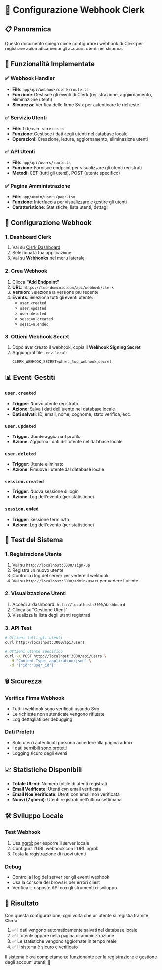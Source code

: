 # 🔗 Configurazione Webhook Clerk

## 📋 Panoramica

Questo documento spiega come configurare i webhook di Clerk per registrare automaticamente gli account utenti nel sistema.

## 🎯 Funzionalità Implementate

### ✅ Webhook Handler
- **File**: `app/api/webhook/clerk/route.ts`
- **Funzione**: Gestisce gli eventi di Clerk (registrazione, aggiornamento, eliminazione utenti)
- **Sicurezza**: Verifica delle firme Svix per autenticare le richieste

### ✅ Servizio Utenti
- **File**: `lib/user-service.ts`
- **Funzione**: Gestisce i dati degli utenti nel database locale
- **Operazioni**: Creazione, lettura, aggiornamento, eliminazione utenti

### ✅ API Utenti
- **File**: `app/api/users/route.ts`
- **Funzione**: Fornisce endpoint per visualizzare gli utenti registrati
- **Metodi**: GET (tutti gli utenti), POST (utente specifico)

### ✅ Pagina Amministrazione
- **File**: `app/admin/users/page.tsx`
- **Funzione**: Interfaccia per visualizzare e gestire gli utenti
- **Caratteristiche**: Statistiche, lista utenti, dettagli

## 🔧 Configurazione Webhook

### 1. Dashboard Clerk
1. Vai su [Clerk Dashboard](https://dashboard.clerk.com)
2. Seleziona la tua applicazione
3. Vai su **Webhooks** nel menu laterale

### 2. Crea Webhook
1. Clicca **"Add Endpoint"**
2. **URL**: `https://tuo-dominio.com/api/webhook/clerk`
3. **Version**: Seleziona la versione più recente
4. **Events**: Seleziona tutti gli eventi utente:
   - `user.created`
   - `user.updated`
   - `user.deleted`
   - `session.created`
   - `session.ended`

### 3. Ottieni Webhook Secret
1. Dopo aver creato il webhook, copia il **Webhook Signing Secret**
2. Aggiungi al file `.env.local`:
   ```env
   CLERK_WEBHOOK_SECRET=whsec_tuo_webhook_secret
   ```

## 📊 Eventi Gestiti

### `user.created`
- **Trigger**: Nuovo utente registrato
- **Azione**: Salva i dati dell'utente nel database locale
- **Dati salvati**: ID, email, nome, cognome, stato verifica, ecc.

### `user.updated`
- **Trigger**: Utente aggiorna il profilo
- **Azione**: Aggiorna i dati dell'utente nel database locale

### `user.deleted`
- **Trigger**: Utente eliminato
- **Azione**: Rimuove l'utente dal database locale

### `session.created`
- **Trigger**: Nuova sessione di login
- **Azione**: Log dell'evento (per statistiche)

### `session.ended`
- **Trigger**: Sessione terminata
- **Azione**: Log dell'evento (per statistiche)

## 🚀 Test del Sistema

### 1. Registrazione Utente
1. Vai su `http://localhost:3000/sign-up`
2. Registra un nuovo utente
3. Controlla i log del server per vedere il webhook
4. Vai su `http://localhost:3000/admin/users` per vedere l'utente

### 2. Visualizzazione Utenti
1. Accedi al dashboard: `http://localhost:3000/dashboard`
2. Clicca su "Gestione Utenti"
3. Visualizza la lista degli utenti registrati

### 3. API Test
```bash
# Ottieni tutti gli utenti
curl http://localhost:3000/api/users

# Ottieni utente specifico
curl -X POST http://localhost:3000/api/users \
  -H "Content-Type: application/json" \
  -d '{"id":"user_id"}'
```

## 🔒 Sicurezza

### Verifica Firma Webhook
- Tutti i webhook sono verificati usando Svix
- Le richieste non autenticate vengono rifiutate
- Log dettagliati per debugging

### Dati Protetti
- Solo utenti autenticati possono accedere alla pagina admin
- I dati sensibili sono protetti
- Logging sicuro degli eventi

## 📈 Statistiche Disponibili

- **Totale Utenti**: Numero totale di utenti registrati
- **Email Verificate**: Utenti con email verificata
- **Email Non Verificate**: Utenti con email non verificata
- **Nuovi (7 giorni)**: Utenti registrati nell'ultima settimana

## 🛠️ Sviluppo Locale

### Test Webhook
1. Usa [ngrok](https://ngrok.com) per esporre il server locale
2. Configura l'URL webhook con l'URL ngrok
3. Testa la registrazione di nuovi utenti

### Debug
- Controlla i log del server per gli eventi webhook
- Usa la console del browser per errori client
- Verifica le risposte API con gli strumenti di sviluppo

## 🎉 Risultato

Con questa configurazione, ogni volta che un utente si registra tramite Clerk:
1. ✅ I dati vengono automaticamente salvati nel database locale
2. ✅ L'utente appare nella pagina di amministrazione
3. ✅ Le statistiche vengono aggiornate in tempo reale
4. ✅ Il sistema è sicuro e verificato

Il sistema è ora completamente funzionante per la registrazione e gestione degli account utenti! 🚀 